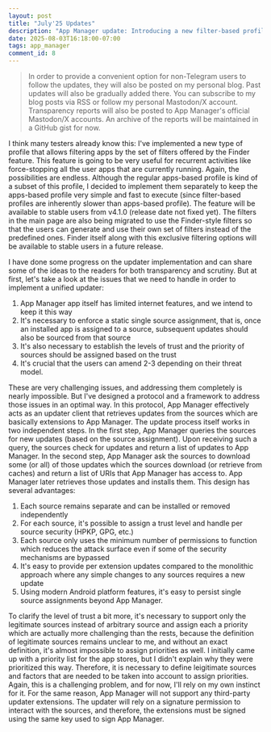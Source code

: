 ```yaml
---
layout: post
title: "July'25 Updates"
description: "App Manager update: Introducing a new filter-based profile type leveraging Finder features in upcoming v4.1.0; ongoing migration of main page filters to this flexible system; progress on a unified updater framework designed to securely manage app updates from trusted sources with strict source assignment and customizable trust levels."
date: 2025-08-03T16:18:00-07:00
tags: app_manager
comment_id: 8
---
```


> In order to provide a convenient option for non-Telegram users to follow the updates, they will also be posted on my personal blog. Past updates will also be gradually added there. You can subscribe to my blog posts via RSS or follow my personal Mastodon/X account. Transparency reports will also be posted to App Manager's official Mastodon/X accounts. An archive of the reports will be maintained in a GitHub gist for now.

I think many testers already know this: I've implemented a new type of profile that allows filtering apps by the set of filters offered by the Finder feature. This feature is going to be very useful for recurrent activities like force-stopping all the user apps that are currently running. Again, the possibilities are endless. Although the regular apps-based profile is kind of a subset of this profile, I decided to implement them separately to keep the apps-based profile very simple and fast to execute (since filter-based profiles are inherently slower than apps-based profile). The feature will be available to stable users from v4.1.0 (release date not fixed yet). The filters in the main page are also being migrated to use the Finder-style filters so that the users can generate and use their own set of filters instead of the predefined ones. Finder itself along with this exclusive filtering options will be available to stable users in a future release.

I have done some progress on the updater implementation and can share some of the ideas to the readers for both transparency and scrutiny. But at first, let's take a look at the issues that we need to handle in order to implement a unified updater:
1. App Manager app itself has limited internet features, and we intend to keep it this way
2. It's necessary to enforce a static single source assignment, that is, once an installed app is assigned to a source, subsequent updates should also be sourced from that source
3. It's also necessary to establish the levels of trust and the priority of sources should be assigned based on the trust
4. It's crucial that the users can amend 2-3 depending on their threat model.

These are very challenging issues, and addressing them completely is nearly impossible. But I've designed a protocol and a framework to address those issues in an optimal way. In this protocol, App Manager effectively acts as an updater client that retrieves updates from the sources which are basically extensions to App Manager. The update process itself works in two independent steps. In the first step, App Manager queries the sources for new updates (based on the source assignment). Upon receiving such a query, the sources check for updates and return a list of updates to App Manager. In the second step, App Manager ask the sources to download some (or all) of those updates which the sources download (or retrieve from caches) and return a list of URIs that App Manager has access to. App Manager later retrieves those updates and installs them. This design has several advantages:
1. Each source remains separate and can be installed or removed independently
2. For each source, it's possible to assign a trust level and handle per source security (HPKP, GPG, etc.)
3. Each source only uses the minimum number of permissions to function which reduces the attack surface even if some of the security mechanisms are bypassed
4. It's easy to provide per extension updates compared to the monolithic approach where any simple changes to any sources requires a new update
5. Using modern Android platform features, it's easy to persist single source assignments beyond App Manager.

To clarify the level of trust a bit more, it's necessary to support only the legitimate sources instead of arbitrary source and assign each a priority which are actually more challenging than the rests, because the definition of legitimate sources remains unclear to me, and without an exact definition, it's almost impossible to assign priorities as well. I initially came up with a priority list for the app stores, but I didn't explain why they were prioritized this way. Therefore, it is necessary to define leigitimate sources and factors that are needed to be taken into account to assign priorities. Again, this is a challenging problem, and for now, I'll rely on my own instinct for it. For the same reason, App Manager will not support any third-party updater extensions. The updater will rely on a signature permission to interact with the sources, and therefore, the extensions must be signed using the same key used to sign App Manager.
